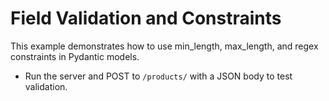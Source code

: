# Field Validation and Constraints

This example demonstrates how to use min_length, max_length, and regex constraints in Pydantic models.

- Run the server and POST to `/products/` with a JSON body to test validation.
